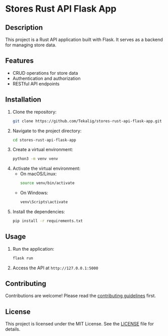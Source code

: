 # Stores Rust API Flask App

## Description
This project is a Rust API application built with Flask. It serves as a backend for managing store data.

## Features
- CRUD operations for store data
- Authentication and authorization
- RESTful API endpoints

## Installation
1. Clone the repository:
   ```sh
   git clone https://github.com/Tekalig/stores-rust-api-flask-app.git
   ```
2. Navigate to the project directory:
   ```sh
   cd stores-rust-api-flask-app
   ```
3. Create a virtual environment:
   ```sh
   python3 -m venv venv
   ```
4. Activate the virtual environment:
   - On macOS/Linux:
     ```sh
     source venv/bin/activate
     ```
   - On Windows:
     ```sh
     venv\Scripts\activate
     ```
5. Install the dependencies:
   ```sh
   pip install -r requirements.txt
   ```

## Usage
1. Run the application:
   ```sh
   flask run
   ```
2. Access the API at `http://127.0.0.1:5000`

## Contributing
Contributions are welcome! Please read the [contributing guidelines](CONTRIBUTING.md) first.

## License
This project is licensed under the MIT License. See the [LICENSE](LICENSE) file for details.
